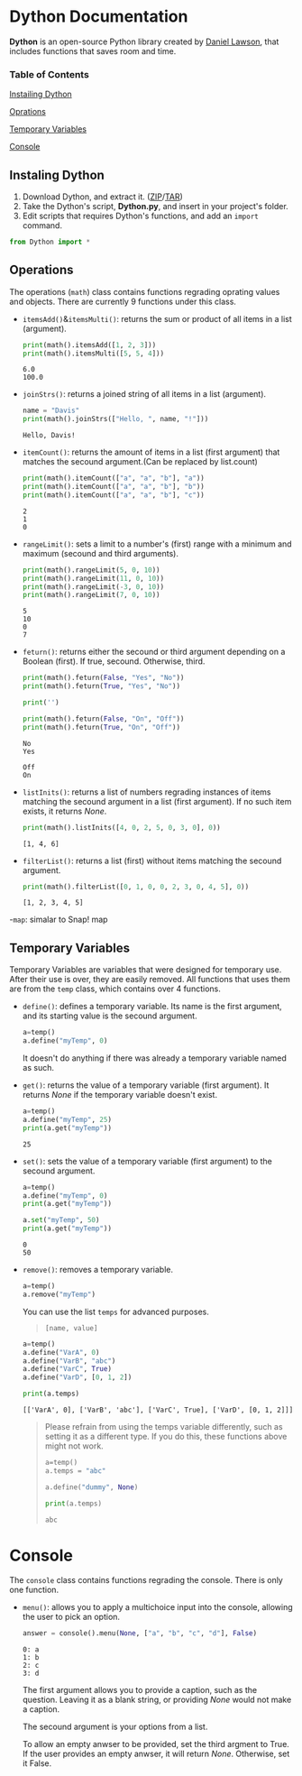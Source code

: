 # Dython Documentation
**Dython** is an open-source Python library created by [Daniel Lawson](https://github.com/Sombrero64), that includes functions that saves room and time.

### Table of Contents

[Instailing Dython](#instailing-dython)

[Oprations](#oprations)

[Temporary Variables](#temporary-variables)

[Console](#console)

## Instaling Dython
1. Download Dython, and extract it. ([ZIP](https://github.com/Sombrero64/Dython/zipball/master)/[TAR](https://github.com/Sombrero64/Dython/tarball/master))
2. Take the Dython's script, **Dython.py**, and insert in your project's folder.
3. Edit scripts that requires Dython's functions, and add an `import` command.

```py
from Dython import *
```

## Operations
The operations (`math`) class contains functions regrading oprating values and objects. There are currently 9 functions under this class.
  
- `itemsAdd()`&`itemsMulti()`: returns the sum or product of all items in a list (argument).

  ```py
  print(math().itemsAdd([1, 2, 3]))
  print(math().itemsMulti([5, 5, 4]))
  ```
  ```
  6.0
  100.0
  ```
  
- `joinStrs()`: returns a joined string of all items in a list (argument).

  ```py
  name = "Davis"
  print(math().joinStrs(["Hello, ", name, "!"]))
  ```
  ```
  Hello, Davis!
  ```
  
- `itemCount()`: returns the amount of items in a list (first argument) that matches the secound argument.(Can be replaced by list.count)

  ```py
  print(math().itemCount(["a", "a", "b"], "a"))
  print(math().itemCount(["a", "a", "b"], "b"))
  print(math().itemCount(["a", "a", "b"], "c"))
  ```
  ```
  2
  1
  0
  ```
  
- `rangeLimit()`: sets a limit to a number's (first) range with a minimum and maximum (secound and third arguments).

  ```py
  print(math().rangeLimit(5, 0, 10))
  print(math().rangeLimit(11, 0, 10))
  print(math().rangeLimit(-3, 0, 10))
  print(math().rangeLimit(7, 0, 10))
  ```
  ```
  5
  10
  0
  7
  ```
  
- `feturn()`: returns either the secound or third argument depending on a Boolean (first). If true, secound. Otherwise, third.
  
  ```py
  print(math().feturn(False, "Yes", "No"))
  print(math().feturn(True, "Yes", "No"))
  
  print('')
  
  print(math().feturn(False, "On", "Off"))
  print(math().feturn(True, "On", "Off"))
  ```
  ```
  No
  Yes
  
  Off
  On
  ```
  

- `listInits()`: returns a list of numbers regrading instances of items matching the secound argument in a list (first argument). If no such item exists, it returns _None_.

  ```py
  print(math().listInits([4, 0, 2, 5, 0, 3, 0], 0))
  ```
  ```
  [1, 4, 6]
  ```
  
- `filterList()`: returns a list (first) without items matching the secound argument.

  ```py
  print(math().filterList([0, 1, 0, 0, 2, 3, 0, 4, 5], 0))
  ```
  ```
  [1, 2, 3, 4, 5]
  ```
-`map`: simalar to Snap! map

## Temporary Variables
Temporary Variables are variables that were designed for temporary use. After their use is over, they are easily removed. All functions that uses them are from the `temp` class, which contains over 4 functions.

- `define()`: defines a temporary variable. Its name is the first argument, and its starting value is the secound argument.

  ```py
  a=temp()
  a.define("myTemp", 0)
  ```
  
  It doesn't do anything if there was already a temporary variable named as such.

- `get()`: returns the value of a temporary variable (first argument). It returns _None_ if the temporary variable doesn't exist.

  ```py
  a=temp()
  a.define("myTemp", 25)
  print(a.get("myTemp"))
  ```
  ```
  25
  ```

- `set()`: sets the value of a temporary variable (first argument) to the secound argument.

  ```py
  a=temp()
  a.define("myTemp", 0)
  print(a.get("myTemp"))
  
  a.set("myTemp", 50)
  print(a.get("myTemp"))
  ```
  ```
  0
  50
  ```
  
- `remove()`: removes a temporary variable.

  ```py
  a=temp()
  a.remove("myTemp")
  ```


  You can use the list `temps` for advanced purposes.
  
  > `[name, value]`
  
  ```py
  a=temp()
  a.define("VarA", 0)
  a.define("VarB", "abc")
  a.define("VarC", True)
  a.define("VarD", [0, 1, 2])

  print(a.temps)
  ```
  ```
  [['VarA', 0], ['VarB', 'abc'], ['VarC', True], ['VarD', [0, 1, 2]]]
  ```
  > Please refrain from using the temps variable differently, such as setting it as a different type. If you do this, these functions above might not work.
  > ```py
  > a=temp()
  > a.temps = "abc"
  >
  > a.define("dummy", None)
  >
  > print(a.temps)
  > ```
  > ```
  > abc
  > ```
  
# Console
The `console` class contains functions regrading the console. There is only one function.

- `menu()`: allows you to apply a multichoice input into the console, allowing the user to pick an option.
  
  ```py
  answer = console().menu(None, ["a", "b", "c", "d"], False)
  ```
  ```
  0: a
  1: b
  2: c
  3: d
  ```
  
  The first argument allows you to provide a caption, such as the question. Leaving it as a blank string, or providing _None_ would not make a caption.
  
  The secound argument is your options from a list.
  
  To allow an empty anwser to be provided, set the third argment to True. If the user provides an empty anwser, it will return _None_. Otherwise, set it False.
